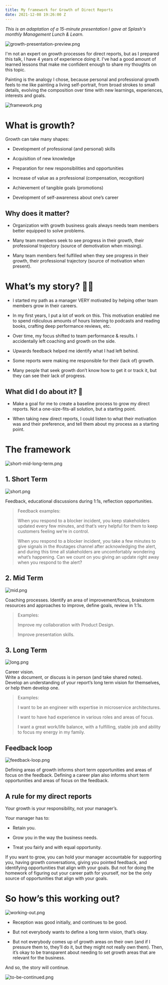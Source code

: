 ```yaml
---
title: My framework for Growth of Direct Reports
date: 2021-12-08 19:26:00 Z
---
```


*This is an adaptation of a 15-minute presentation I gave at Splash's monthly Management Lunch & Learn.*

![growth-presentation-preview.png](/uploads/growth-presentation-preview.png)

I'm not an expert on growth processes for direct reports, but as I prepared this talk, I have 4 years of experience doing it. I've had a good amount of learned lessons that make me confident enough to share my thoughts on this topic.

Painting is the analogy I chose, because personal and professional growth feels to me like painting a living self-portrait, from broad strokes to small details, evolving the composition over time with new learnings, experiences, interests and goals.

![framework.png](/uploads/framework.png)

# What is growth?

Growth can take many shapes:

* Development of professional (and personal) skills

* Acquisition of new knowledge

* Preparation for new responsibilities and opportunities

* Increase of value as a professional (compensation, recognition)

* Achievement of tangible goals (promotions)

* Development of self-awareness about one’s career

## Why does it matter?

* Organization with growth business goals always needs team members better equipped to solve problems.

* Many team members seek to see progress in their growth, their professional trajectory (source of demotivation when missing).

* Many team members feel fulfilled when they see progress in their growth, their professional trajectory (source of motivation when present).

# What’s my story? 🙋🏻

* I started my path as a manager VERY motivated by helping other team members grow in their careers.

* In my first years, I put a lot of work on this. This motivation enabled me to spend ridiculous amounts of hours listening to podcasts and reading books, crafting deep performance reviews, etc.

* Over time, my focus shifted to team performance & results. I accidentally left coaching and growth on the side.

* Upwards feedback helped me identify what I had left behind.

* Some reports were making me responsible for their (lack of) growth.

* Many people that seek growth don’t know how to get it or track it, but they can see their lack of progress.

## What did I do about it? 🤔

* Make a goal for me to create a baseline process to grow my direct reports. Not a one-size-fits-all solution, but a starting point.

* When taking new direct reports, I could listen to what their motivation was and their preference, and tell them about my process as a starting point.

# The framework

![short-mid-long-term.png](/uploads/short-mid-long-term.png)

## 1. Short Term

![short.png](/uploads/short.png)

Feedback, educational discussions during 1:1s, reflection opportunities.

> Feedback examples:
>
> When you respond to a blocker incident, you keep stakeholders updated every few minutes, and that’s very helpful for them to keep customers feeling we’re in control.
>
> When you respond to a blocker incident, you take a few minutes to give signals in the #outages channel after acknowledging the alert, and during this time all stakeholders are uncomfortably wondering what’s happening. Can we count on you giving an update right away when you respond to the alert?

## 2. Mid Term

![mid.png](/uploads/mid.png)

Coaching processes. Identify an area of improvement/focus, brainstorm resources and approaches to improve, define goals, review in 1:1s.

> Examples:
>
> Improve my collaboration with Product Design.
>
> Improve presentation skills.

## 3. Long Term

![long.png](/uploads/long.png)

Career vision.\
Write a document, or discuss is in person (and take shared notes).\
Develop an understanding of your report’s long term vision for themselves, or help them develop one.

> Examples:
>
> I want to be an engineer with expertise in microservice architectures.
>
> I want to have had experience in various roles and areas of focus.
>
> I want a great work/life balance, with a fulfilling, stable job and ability to focus my energy in my family.

## Feedback loop

![feedback-loop.png](/uploads/feedback-loop.png)

Defining areas of growth informs short term opportunities and areas of focus on the feedback. Defining a career plan also informs short term opportunities and areas of focus on the feedback.

## A rule for my direct reports

Your growth is your responsibility, not your manager’s.

Your manager has to:

* Retain you.

* Grow you in the way the business needs.

* Treat you fairly and with equal opportunity.

If you want to grow, you can hold your manager accountable for supporting you, having growth conversations, giving you pointed feedback, and identifying opportunities that align with your goals. But not for doing the homework of figuring out your career path for yourself, nor be the only source of opportunities that align with your goals.

# So how’s this working out?

![working-out.png](/uploads/working-out.png)

* Reception was good initially, and continues to be good.

* But not everybody wants to define a long term vision, that’s okay.

* But not everybody comes up of growth areas on their own (and if I pressure them to, they’ll do it, but they might not really own them). Then, it’s okay to be transparent about needing to set growth areas that are relevant for the business.

And so, the story will continue.

![to-be-continued.png](/uploads/to-be-continued.png)